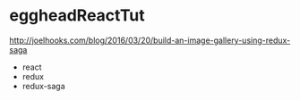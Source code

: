 # eggheadReactTut
http://joelhooks.com/blog/2016/03/20/build-an-image-gallery-using-redux-saga
- react
- redux
- redux-saga
